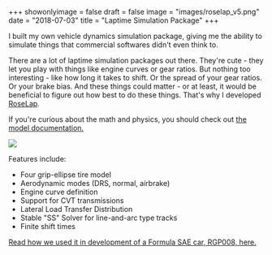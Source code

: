+++
showonlyimage = false
draft = false
image = "images/roselap_v5.png"
date = "2018-07-03"
title = "Laptime Simulation Package"
+++

I built my own vehicle dynamics simulation package, giving me the ability to simulate things that commercial softwares didn't even think to.

<!--more-->

There are a lot of laptime simulation packages out there. They're cute - they let you play with things like engine curves or gear ratios. But nothing too interesting - like how long it takes to shift. Or the spread of your gear ratios. Or your brake bias. And these things could matter - or at least, it would be beneficial to figure out how best to do these things. That's why I developed [RoseLap](https://github.com/RoseGPE/RoseLapWeb).

If you're curious about the math and physics, you should check out [the model documentation.](https://github.com/RoseGPE/RoseLapWeb/blob/master/py/RoseLapCore/model_docs.pdf)

![](/images/fsae/roselap-shifting.png)

Features include:
 - Four grip-ellipse tire model
 - Aerodynamic modes (DRS, normal, airbrake)
 - Engine curve definition
 - Support for CVT transmissions
 - Lateral Load Transfer Distribution
 - Stable "SS" Solver for line-and-arc type tracks
 - Finite shift times

[Read how we used it in development of a Formula SAE car, RGP008, here.](/roselap008.pdf)